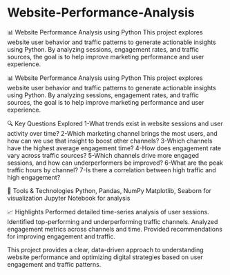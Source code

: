 # Website-Performance-Analysis
📊 Website Performance Analysis using Python This project explores website user behavior and traffic patterns to generate actionable insights using Python. By analyzing sessions, engagement rates, and traffic sources, the goal is to help improve marketing performance and user experience.

📊 Website Performance Analysis using Python
This project explores website user behavior and traffic patterns to generate actionable insights using Python. By analyzing sessions, engagement rates, and traffic sources, the goal is to help improve marketing performance and user experience.

🔍 Key Questions Explored
1-What trends exist in website sessions and user activity over time?
2-Which marketing channel brings the most users, and how can we use that insight to boost other channels?
3-Which channels have the highest average engagement time?
4-How does engagement rate vary across traffic sources?
5-Which channels drive more engaged sessions, and how can underperformers be improved?
6-What are the peak traffic hours by channel?
7-Is there a correlation between high traffic and high engagement?

🧰 Tools & Technologies
Python, Pandas, NumPy
Matplotlib, Seaborn for visualization
Jupyter Notebook for analysis

📈 Highlights
Performed detailed time-series analysis of user sessions.
Identified top-performing and underperforming traffic channels.
Analyzed engagement metrics across channels and time.
Provided recommendations for improving engagement and traffic.

This project provides a clear, data-driven approach to understanding website performance and optimizing digital strategies based on user engagement and traffic patterns.
